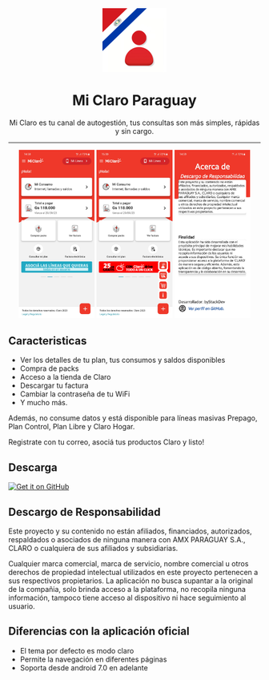 <div align="center">
    <img src="./app/src/main/ic_launcher-playstore.png" width="128" height="128" style="display: block; margin: 0 auto"/>
    <h1>Mi Claro Paraguay</h1>
    <p>Mi Claro es tu canal de autogestión, tus consultas son más simples, rápidas y sin cargo.</p>
</div>

---

<p align="center">
  <img src="./fastlane/metadata/android/py/images/phoneScreenshots/1.jpg" width="30%" />
  <img src="./fastlane/metadata/android/py/images/phoneScreenshots/2.jpg" width="30%" />
  <img src="./fastlane/metadata/android/py/images/phoneScreenshots/3.jpg" width="30%" />


</p>

## Caracteristicas
- Ver los detalles de tu plan, tus consumos y saldos disponibles
- Compra de packs
- Acceso a la tienda de Claro
- Descargar tu factura
- Cambiar la contraseña de tu WiFi
- Y mucho más.

Además, no consume datos y está disponible para líneas masivas Prepago, Plan Control, Plan Libre y Claro Hogar.

Registrate con tu correo, asociá tus productos Claro y listo!

## Descarga

[<img src="https://github.com/machiav3lli/oandbackupx/blob/034b226cea5c1b30eb4f6a6f313e4dadcbb0ece4/badge_github.png"
    alt="Get it on GitHub"
    height="80">](https://github.com/byStackDev/Miclaroparaguay/releases/tag/v0.1)


## Descargo de Responsabilidad
Este proyecto y su contenido no están afiliados, financiados, autorizados, respaldados o asociados de ninguna manera con AMX PARAGUAY S.A., CLARO o cualquiera de sus afiliados y subsidiarias.

Cualquier marca comercial, marca de servicio, nombre comercial u otros derechos de propiedad intelectual utilizados en este proyecto pertenecen a sus respectivos propietarios.
La aplicación no busca supantar a la original de la compañia, solo brinda acceso a la plataforma, no recopila ninguna información, tampoco tiene acceso al dispositivo ni hace seguimiento al usuario. 

## Diferencias con la aplicación oficial
- El tema por defecto es modo claro
- Permite la navegación en diferentes páginas 
- Soporta desde android 7.0 en adelante

